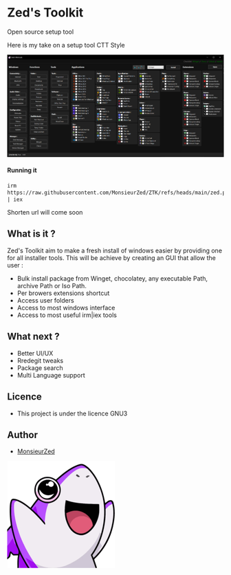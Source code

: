 # Zed's Toolkit

Open source setup tool

Here is my take on a setup tool CTT Style

![picture.png](./assets/picture.png)

#### Running it

```
irm https://raw.githubusercontent.com/MonsieurZed/ZTK/refs/heads/main/zed.ps1 | iex
```

Shorten url will come soon

## What is it ?

Zed's Toolkit aim to make a fresh install of windows easier by providing one for all installer tools. This will be achieve by creating an GUI that allow the user :

- Bulk install package from Winget, chocolatey, any executable Path, archive Path or Iso Path.
- Per browers extensions shortcut
- Access user folders
- Access to most windows interface
- Access to most useful irm|iex tools

## What next ?

- Better UI/UX
- Rredegit tweaks
- Package search
- Multi Language support

## Licence

- This project is under the licence GNU3

## Author

- [MonsieurZed](https://github.com/MonsieurZed)

![picture.png](./assets/sharky.png)
